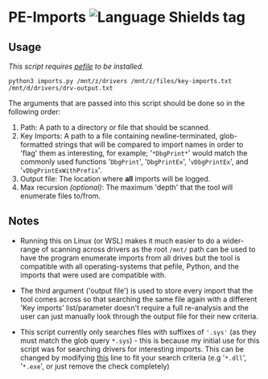 # PE-Imports ![Language Shields tag](https://img.shields.io/badge/language-Python-blue)

## Usage
*This script requires [pefile](https://github.com/erocarrera/pefile) to be installed.*

``python3 imports.py /mnt/z/drivers /mnt/z/files/key-imports.txt /mnt/d/drivers/drv-output.txt``

The arguments that are passed into this script should be done so in the following order:

1. Path: A path to a directory or file that should be scanned.
2. Key Imports: A path to a file containing newline-terminated, glob-formatted strings that will be compared to import names in order to 'flag' them as interesting, for example; '``*DbgPrint*``' would match the commonly used functions '``DbgPrint``', '``DbgPrintEx``', '``vDbgPrintEx``', and '``vDbgPrintExWithPrefix``'.
3. Output file: The location where **all** imports will be logged.
4. Max recursion *(optional)*: The maximum 'depth' that the tool will enumerate files to/from.

## Notes
- Running this on Linux (or WSL) makes it much easier to do a wider-range of scanning across drivers as the root ``/mnt/`` path can be used to have the program enumerate imports from all drives but the tool is compatible with all operating-systems that pefile, Python, and the imports that were used are compatible with.

- The third argument ('output file') is used to store every import that the tool comes across so that searching the same file again with a different 'Key imports' list/parameter doesn't require a full re-analysis and the user can just manually look through the output file for their new criteria.

- This script currently only searches files with suffixes of ``'.sys'`` (as they must match the glob query ``*.sys``) - this is because my initial use for this script was for searching drivers for interesting imports. This can be changed by modifying [this](https://github.com/michaellrowley/PE-Imports/blob/ff33951d76c0ca0526b47d86cf331dcee41095c9/imports.py#L70) line to fit your search criteria (e.g '``*.dll``', '``*.exe``', or just remove the check completely)
